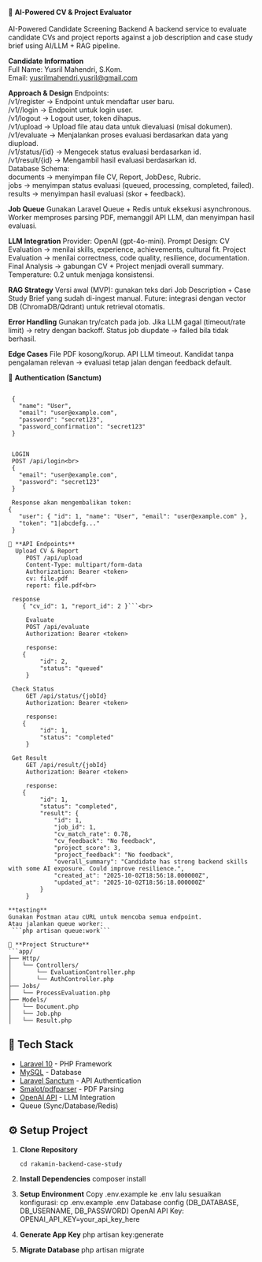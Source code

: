 📘 **AI-Powered CV & Project Evaluator**<br><br>
AI-Powered Candidate Screening Backend
A backend service to evaluate candidate CVs and project reports against a job description and case study brief using AI/LLM + RAG pipeline.

**Candidate Information**<br>
Full Name: Yusril Mahendri, S.Kom.<br>
Email: yusrilmahendri.yusril@gmail.com

**Approach & Design**
    Endpoints:<br>
         /v1/register → Endpoint untuk mendaftar user baru.<br>
         /v1//login → Endpoint untuk login user.<br>
         /v1/logout → Logout user, token dihapus.<br>
         /v1/upload → Upload file atau data untuk dievaluasi (misal dokumen).<br>
         /v1/evaluate → Menjalankan proses evaluasi berdasarkan data yang diupload.<br>
         /v1/status/{id} → Mengecek status evaluasi berdasarkan id.<br>
         /v1/result/{id} → Mengambil hasil evaluasi berdasarkan id. <br>
    Database Schema:<br>
        documents → menyimpan file CV, Report, JobDesc, Rubric.<br>
        jobs → menyimpan status evaluasi (queued, processing, completed, failed).<br>
        results → menyimpan hasil evaluasi (skor + feedback).<br>
        
**Job Queue**
    Gunakan Laravel Queue + Redis untuk eksekusi asynchronous.
    Worker memproses parsing PDF, memanggil API LLM, dan menyimpan hasil evaluasi.
    
**LLM Integration**
    Provider: OpenAI (gpt-4o-mini).
    Prompt Design:
        CV Evaluation → menilai skills, experience, achievements, cultural fit.
        Project Evaluation → menilai correctness, code quality, resilience, documentation.
        Final Analysis → gabungan CV + Project menjadi overall summary.
        Temperature: 0.2 untuk menjaga konsistensi.
        
**RAG Strategy**
    Versi awal (MVP): gunakan teks dari Job Description + Case Study Brief yang sudah di-ingest manual.
    Future: integrasi dengan vector DB (ChromaDB/Qdrant) untuk retrieval otomatis.
    
**Error Handling**
    Gunakan try/catch pada job.
    Jika LLM gagal (timeout/rate limit) → retry dengan backoff.
    Status job diupdate → failed bila tidak berhasil.
    
**Edge Cases**
    File PDF kosong/korup.
    API LLM timeout.
    Kandidat tanpa pengalaman relevan → evaluasi tetap jalan dengan feedback default.

🔑 **Authentication (Sanctum)**
    
   ``` POST /api/register<br>
   
    {
      "name": "User",
      "email": "user@example.com",
      "password": "secret123",
      "password_confirmation": "secret123"
    }

    
    LOGIN
    POST /api/login<br>
    {
      "email": "user@example.com",
      "password": "secret123"
    }
    
    Response akan mengembalikan token:
   {
      "user": { "id": 1, "name": "User", "email": "user@example.com" },
      "token": "1|abcdefg..."
    }
    
📌 **API Endpoints**
     Upload CV & Report
        POST /api/upload
        Content-Type: multipart/form-data
        Authorization: Bearer <token>
        cv: file.pdf
        report: file.pdf<br>
    
    response 
       { "cv_id": 1, "report_id": 2 }```<br>
        
        Evaluate
        POST /api/evaluate
        Authorization: Bearer <token>

        response: 
       {
            "id": 2,
            "status": "queued"
        }

    Check Status
        GET /api/status/{jobId}
        Authorization: Bearer <token>
       
        response:
       {
            "id": 1,
            "status": "completed"
        }

    Get Result
        GET /api/result/{jobId}
        Authorization: Bearer <token>
        
        response:
       {
            "id": 1,
            "status": "completed",
            "result": {
                "id": 1,
                "job_id": 1,
                "cv_match_rate": 0.78,
                "cv_feedback": "No feedback",
                "project_score": 3,
                "project_feedback": "No feedback",
                "overall_summary": "Candidate has strong backend skills with some AI exposure. Could improve resilience.",
                "created_at": "2025-10-02T18:56:18.000000Z",
                "updated_at": "2025-10-02T18:56:18.000000Z"
            }
        }

**testing**
Gunakan Postman atau cURL untuk mencoba semua endpoint.
Atau jalankan queue worker:
    ```php artisan queue:work```

 📂 **Project Structure**
 ```app/
 ├── Http/
 │   └── Controllers/
 │       └── EvaluationController.php
 │       └── AuthController.php
 ├── Jobs/
 │   └── ProcessEvaluation.php
 ├── Models/
 │   └── Document.php
 │   └── Job.php
 │   └── Result.php
```

## 🚀 Tech Stack
- [Laravel 10](https://laravel.com/) - PHP Framework
- [MySQL](https://www.mysql.com/) - Database
- [Laravel Sanctum](https://laravel.com/docs/10.x/sanctum) - API Authentication
- [Smalot/pdfparser](https://github.com/smalot/pdfparser) - PDF Parsing
- [OpenAI API](https://platform.openai.com/) - LLM Integration
- Queue (Sync/Database/Redis)

## ⚙️ Setup Project
1. **Clone Repository**
   ```git clone https://github.com/yusrilmahendri/rakamin-backend-case-study.git
   cd rakamin-backend-case-study

2. **Install Dependencies**
    composer install
    
3. **Setup Environment**
    Copy .env.example ke .env lalu sesuaikan konfigurasi:
       cp .env.example .env
    Database config (DB_DATABASE, DB_USERNAME, DB_PASSWORD)
    OpenAI API Key:
        OPENAI_API_KEY=your_api_key_here
4. **Generate App Key**
    php artisan key:generate
5. **Migrate Database**
    php artisan migrate


